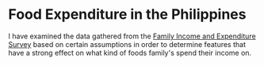 # Food Expenditure in the Philippines

I have examined the data gathered from the [Family Income and Expenditure Survey](https://www.kaggle.com/grosvenpaul/family-income-and-expenditure) based on certain assumptions in order to determine features that have a strong effect on what kind of foods family's spend their income on. 



